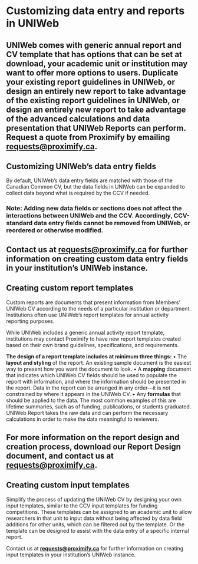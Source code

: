 # Customizing data entry and reports in UNIWeb

## UNIWeb comes with generic annual report and CV template that has options that can be set at download, your academic unit or institution may want to offer more options to users. Duplicate your existing report guidelines in UNIWeb, or design an entirely new report to take advantage of the existing report guidelines in UNIWeb, or design an entirely new report to take advantage of the advanced calculations and data presentation that UNIWeb Reports can perform. Request a quote from Proximify by emailing requests@proximify.ca.

## Customizing UNIWeb’s data entry fields

By default, UNIWeb’s data entry fields are matched with those of the Canadian Common CV, but the data fields in UNIWeb can be expanded to collect data beyond what is required by the CCV if needed.

### **Note:** Adding new data fields or sections does not affect the interactions between UNIWeb and the CCV. Accordingly, CCV-standard data entry fields cannot be removed from UNIWeb, or reordered or otherwise modified.

## Contact us at **requests@proximify.ca** for further information on creating custom data entry fields in your institution’s UNIWeb instance.

## Creating custom report templates

Custom reports are documents that present information from Members’ UNIWeb CV according to the needs of a particular institution or department. Institutions often use UNIWeb’s report templates for annual activity reporting purposes.

While UNIWeb includes a generic annual activity report template, institutions may contact Proximify to have new report templates created based on their own brand guidelines, specifications, and requirements.

**The design of a report template includes at minimum three things:** • The **layout and styling** of the report. An existing sample document is the easiest way to present how you want the document to look. • A **mapping** document that indicates which UNIWeb CV fields should be used to populate the report with information, and where the information should be presented in the report. Data in the report can be arranged in any order—it is not constrained by where it appears in the UNIWeb CV. • Any **formulas** that should be applied to the data. The most common examples of this are lifetime summaries, such as of funding, publications, or students graduated. UNIWeb Report takes the raw data and can perform the necessary calculations in order to make the data meaningful to reviewers.

## For more information on the report design and creation process, download our **Report Design** document, and contact us at **requests@proximify.ca.**

## Creating custom input templates

Simplify the process of updating the UNIWeb CV by designing your own input templates, similar to the CCV input templates for funding competitions. These templates can be assigned to an academic unit to allow researchers in that unit to input data without being affected by data field additions for other units, which can be filtered out by the template. Or the template can be designed to assist with the data entry of a specific internal report.

Contact us at **requests@proximify.ca** for further information on creating input templates in your institution’s UNIWeb instance.

